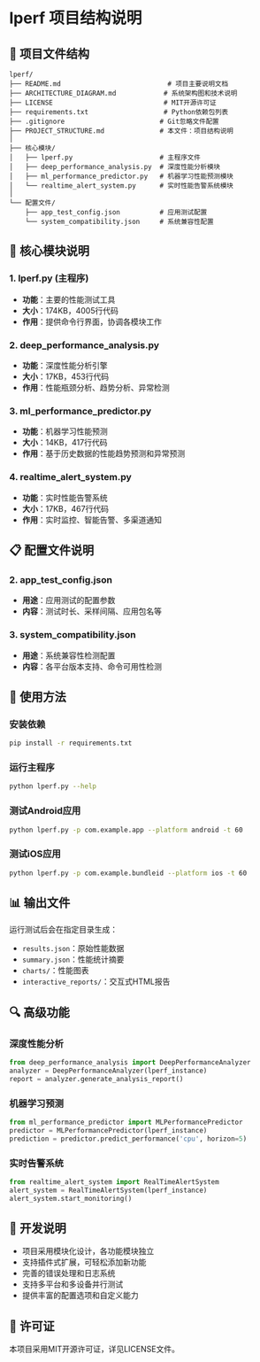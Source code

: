 # lperf 项目结构说明

## 📁 项目文件结构

```
lperf/
├── README.md                           # 项目主要说明文档
├── ARCHITECTURE_DIAGRAM.md            # 系统架构图和技术说明
├── LICENSE                            # MIT开源许可证
├── requirements.txt                   # Python依赖包列表
├── .gitignore                        # Git忽略文件配置
├── PROJECT_STRUCTURE.md              # 本文件：项目结构说明
│
├── 核心模块/
│   ├── lperf.py                      # 主程序文件
│   ├── deep_performance_analysis.py  # 深度性能分析模块
│   ├── ml_performance_predictor.py   # 机器学习性能预测模块
│   └── realtime_alert_system.py      # 实时性能告警系统模块
│
└── 配置文件/
    ├── app_test_config.json          # 应用测试配置
    └── system_compatibility.json     # 系统兼容性配置
```

## 🔧 核心模块说明

### 1. lperf.py (主程序)
- **功能**：主要的性能测试工具
- **大小**：174KB，4005行代码
- **作用**：提供命令行界面，协调各模块工作

### 2. deep_performance_analysis.py
- **功能**：深度性能分析引擎
- **大小**：17KB，453行代码
- **作用**：性能瓶颈分析、趋势分析、异常检测

### 3. ml_performance_predictor.py
- **功能**：机器学习性能预测
- **大小**：14KB，417行代码
- **作用**：基于历史数据的性能趋势预测和异常预测

### 4. realtime_alert_system.py
- **功能**：实时性能告警系统
- **大小**：17KB，467行代码
- **作用**：实时监控、智能告警、多渠道通知

## 📋 配置文件说明



### 2. app_test_config.json
- **用途**：应用测试的配置参数
- **内容**：测试时长、采样间隔、应用包名等

### 3. system_compatibility.json
- **用途**：系统兼容性检测配置
- **内容**：各平台版本支持、命令可用性检测

## 🚀 使用方法

### 安装依赖
```bash
pip install -r requirements.txt
```

### 运行主程序
```bash
python lperf.py --help
```

### 测试Android应用
```bash
python lperf.py -p com.example.app --platform android -t 60
```

### 测试iOS应用
```bash
python lperf.py -p com.example.bundleid --platform ios -t 60
```



## 📊 输出文件

运行测试后会在指定目录生成：
- `results.json`：原始性能数据
- `summary.json`：性能统计摘要
- `charts/`：性能图表
- `interactive_reports/`：交互式HTML报告

## 🔍 高级功能

### 深度性能分析
```python
from deep_performance_analysis import DeepPerformanceAnalyzer
analyzer = DeepPerformanceAnalyzer(lperf_instance)
report = analyzer.generate_analysis_report()
```

### 机器学习预测
```python
from ml_performance_predictor import MLPerformancePredictor
predictor = MLPerformancePredictor(lperf_instance)
prediction = predictor.predict_performance('cpu', horizon=5)
```

### 实时告警系统
```python
from realtime_alert_system import RealTimeAlertSystem
alert_system = RealTimeAlertSystem(lperf_instance)
alert_system.start_monitoring()
```

## 📝 开发说明

- 项目采用模块化设计，各功能模块独立
- 支持插件式扩展，可轻松添加新功能
- 完善的错误处理和日志系统
- 支持多平台和多设备并行测试
- 提供丰富的配置选项和自定义能力

## 📄 许可证

本项目采用MIT开源许可证，详见LICENSE文件。
